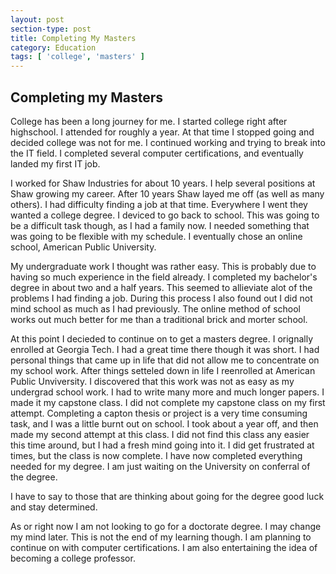 ```yaml
---
layout: post
section-type: post
title: Completing My Masters
category: Education
tags: [ 'college', 'masters' ]
---
```

## Completing my Masters

College has been a long journey for me. I started college right after highschool.  I attended for roughly a year.  At that time I stopped going and decided college was not for me.  I continued working and trying to break into the IT field.  I completed several computer certifications, and eventually landed my first IT job.

I worked for Shaw Industries for about 10 years.  I help several positions at Shaw growing my career.  After 10 years Shaw layed me off (as well as many others).  I had difficulty finding a job at that time.  Everywhere I went they wanted a college degree.  I deviced to go back to school.  This was going to be a difficult task though, as I had a family now.  I needed something that was going to be flexible with my schedule.  I eventually chose an online school, American Public University.  

My undergraduate work I thought was rather easy.  This is probably due to having so much experience in the field already.  I completed my bachelor's degree in about two and a half years.  This seemed to allieviate alot of the problems I had finding a job.  During this process I also found out I did not mind school as much as I had previously.  The online method of school works out much better for me than a traditional brick and morter school.

At this point I decieded to continue on to get a masters degree.  I orignally enrolled at Georgia Tech.  I had a great time there though it was short.  I had personal things that came up in life that did not allow me to concentrate on my school work.  After things setteled down in life I reenrolled at American Public Unviversity.  I discovered that this work was not as easy as my undergrad school work.  I had to write many more and much longer papers.  I made it my capstone class.  I did not complete my capstone class on my first attempt.  Completing a capton thesis or project is a very time consuming task, and I was a little burnt out on school.  I took about a year off, and then made my second attempt at this class.  I did not find this class any easier this time around, but I had a fresh mind going into it.  I did get frustrated at times, but the class is now complete.  I have now completed everything needed for my degree.  I am just waiting on the University on conferral of the degree.

I have to say to those that are thinking about going for the degree good luck and stay determined.

As or right now I am not looking to go for a doctorate degree.  I may change my mind later.  This is not the end of my learning though.  I am planning to continue on with computer certifications.  I am also entertaining the idea of becoming a college professor.
